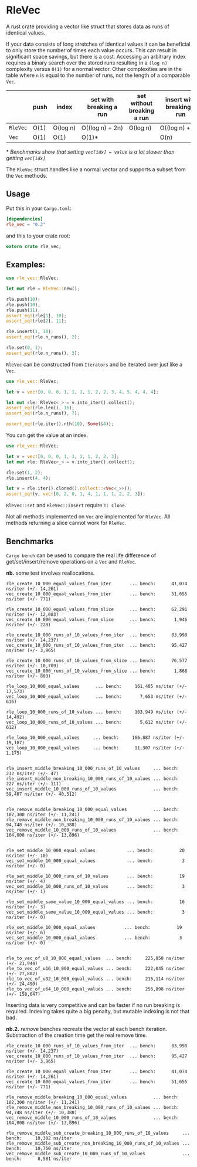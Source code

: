 # RleVec

A rust crate providing a vector like struct that stores data as runs of identical values.

If your data consists of long stretches of identical values it can be beneficial to only store
the number of times each value occurs. This can result in significant space savings, but there
is a cost. Accessing an arbitrary index requires a binary search over the stored runs resulting
in a `(log n)` complexity versus `O(1)` for a normal vector. Other complexities are in the table
where `n` is equal to the number of runs, not the length of a comparable `Vec`.

|        |push|index   |set with breaking a run|set without breaking a run|insert with breaking a run|insert without breaking a run|
|--------|----|--------|-----------------------|--------------------------|--------------------------|-----------------------------|
|`RleVec`|O(1)|O(log&nbsp;n)|O((log&nbsp;n)&nbsp;+&nbsp;2n)|O(log&nbsp;n)|O((log&nbsp;n)&nbsp;+&nbsp;2n)|O((log&nbsp;n)&nbsp;+&nbsp;n)|
|`Vec`|O(1)|O(1)|O(1)*| |O(n)| |

 \* *Benchmarks show that setting `vec[idx] = value` is a lot slower than getting `vec[idx]`*

 The `RleVec` struct handles like a normal vector and supports a subset from the `Vec` methods.

## Usage

Put this in your `Cargo.toml`:

```toml
[dependencies]
rle_vec = "0.2"
```

and this to your crate root:

```rust
extern crate rle_vec;
```

## Examples:
```rust
use rle_vec::RleVec;

let mut rle = RleVec::new();

rle.push(10);
rle.push(10);
rle.push(11);
assert_eq!(rle[1], 10);
assert_eq!(rle[2], 11);

rle.insert(1, 10);
assert_eq!(rle.n_runs(), 2);

rle.set(0, 1);
assert_eq!(rle.n_runs(), 3);
```

`RleVec` can be constructed from `Iterators` and be iterated over just like a `Vec`.

```rust
use rle_vec::RleVec;

let v = vec![0, 0, 0, 1, 1, 1, 1, 2, 2, 3, 4, 5, 4, 4, 4];

let mut rle: RleVec<_> = v.into_iter().collect();
assert_eq!(rle.len(), 15);
assert_eq!(rle.n_runs(), 7);

assert_eq!(rle.iter().nth(10), Some(&4));
```

You can get the value at an index.

```rust
use rle_vec::RleVec;

let v = vec![0, 0, 0, 1, 1, 1, 1, 2, 2, 3];
let mut rle: RleVec<_> = v.into_iter().collect();

rle.set(1, 2);
rle.insert(4, 4);

let v = rle.iter().cloned().collect::<Vec<_>>();
assert_eq!(v, vec![0, 2, 0, 1, 4, 1, 1, 1, 2, 2, 3]);
```

`RleVec::set` and `RleVec::insert` require `T: Clone`.

Not all methods implemented on `Vec` are implemented for `RleVec`. All methods returning a slice
cannot work for `RleVec`.

## Benchmarks

`Cargo bench` can be used to compare the real life difference of get/set/insert/remove operations on a `Vec` and `RleVec`.

**nb.** some test involves reallocations.

```
rle_create_10_000_equal_values_from_iter       ... bench:      41,074 ns/iter (+/- 14,261)
vec_create_10_000_equal_values_from_iter       ... bench:      51,655 ns/iter (+/- 771)

rle_create_10_000_equal_values_from_slice      ... bench:      62,291 ns/iter (+/- 12,083)
vec_create_10_000_equal_values_from_slice      ... bench:       1,946 ns/iter (+/- 220)

rle_create_10_000_runs_of_10_values_from_iter  ... bench:      83,998 ns/iter (+/- 14,237)
vec_create_10_000_runs_of_10_values_from_iter  ... bench:      95,427 ns/iter (+/- 3,965)

rle_create_10_000_runs_of_10_values_from_slice ... bench:      76,577 ns/iter (+/- 10,709)
vec_create_10_000_runs_of_10_values_from_slice ... bench:       1,868 ns/iter (+/- 803)

rle_loop_10_000_equal_values      ... bench:     161,405 ns/iter (+/- 17,573)
vec_loop_10_000_equal_values      ... bench:       7,653 ns/iter (+/- 616)

rle_loop_10_000_runs_of_10_values ... bench:     163,949 ns/iter (+/- 14,492)
vec_loop_10_000_runs_of_10_values ... bench:       5,612 ns/iter (+/- 612)

rle_loop_10_000_equal_values     ... bench:     166,887 ns/iter (+/- 19,187)
vec_loop_10_000_equal_values     ... bench:      11,307 ns/iter (+/- 1,175)


rle_insert_middle_breaking_10_000_runs_of_10_values     ... bench:         232 ns/iter (+/- 47)
rle_insert_middle_non_breaking_10_000_runs_of_10_values ... bench:         227 ns/iter (+/- 111)
vec_insert_middle_10_000_runs_of_10_values              ... bench:      59,487 ns/iter (+/- 40,512)


rle_remove_middle_breaking_10_000_equal_values          ... bench:     102,300 ns/iter (+/- 11,241)
rle_remove_middle_non_breaking_10_000_runs_of_10_values ... bench:      94,748 ns/iter (+/- 10,388)
vec_remove_middle_10_000_runs_of_10_values              ... bench:     104,008 ns/iter (+/- 13,896)


rle_set_middle_10_000_equal_values            ... bench:          20 ns/iter (+/- 10)
vec_set_middle_10_000_equal_values            ... bench:           3 ns/iter (+/- 0)

rle_set_middle_10_000_runs_of_10_values       ... bench:          19 ns/iter (+/- 4)
vec_set_middle_10_000_runs_of_10_values       ... bench:           3 ns/iter (+/- 1)

rle_set_middle_same_value_10_000_equal_values ... bench:          16 ns/iter (+/- 3)
vec_set_middle_same_value_10_000_equal_values ... bench:           3 ns/iter (+/- 0)

rle_set_middle_10_000_equal_values           ... bench:          19 ns/iter (+/- 6)
vec_set_middle_10_000_equal_values           ... bench:           3 ns/iter (+/- 0)


rle_to_vec_of_u8_10_000_equal_values  ... bench:     225,858 ns/iter (+/- 21,944)
rle_to_vec_of_u16_10_000_equal_values ... bench:     222,045 ns/iter (+/- 27,802)
rle_to_vec_of_u32_10_000_equal_values ... bench:     215,114 ns/iter (+/- 24,490)
rle_to_vec_of_u64_10_000_equal_values ... bench:     256,898 ns/iter (+/- 158,647)
```

Inserting data is very competitive and can be faster if no run breaking is
required. Indexing takes quite a big penalty, but mutable indexing is not that
bad.

**nb.2.** *remove* benches recreate the vector at each bench iteration. Substraction of the creation time get the real remove time.

```
rle_create_10_000_runs_of_10_values_from_iter  ... bench:      83,998 ns/iter (+/- 14,237)
vec_create_10_000_runs_of_10_values_from_iter  ... bench:      95,427 ns/iter (+/- 3,965)

rle_create_10_000_equal_values_from_iter       ... bench:      41,074 ns/iter (+/- 14,261)
vec_create_10_000_equal_values_from_iter       ... bench:      51,655 ns/iter (+/- 771)

rle_remove_middle_breaking_10_000_equal_values          ... bench:     102,300 ns/iter (+/- 11,241)
rle_remove_middle_non_breaking_10_000_runs_of_10_values ... bench:      94,748 ns/iter (+/- 10,388)
vec_remove_middle_10_000_runs_of_10_values              ... bench:     104,008 ns/iter (+/- 13,896)

rle_remove_middle_sub_create_breaking_10_000_runs_of_10_values     ... bench:     18,302 ns/iter
rle_remove_middle_sub_create_non_breaking_10_000_runs_of_10_values ... bench:     10,750 ns/iter
vec_remove_middle_sub_create_10_000_runs_of_10_values              ... bench:      8,581 ns/iter
```
